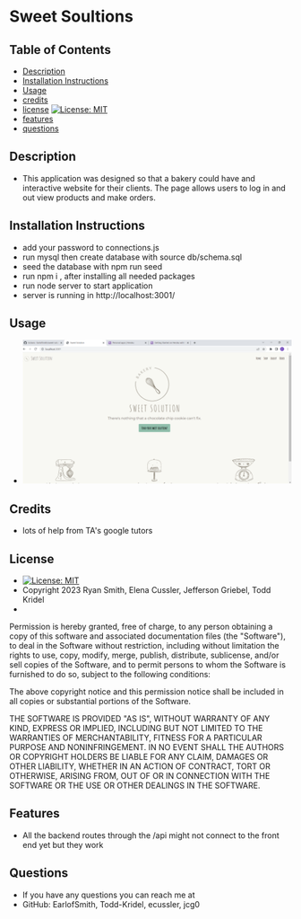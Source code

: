 # Sweet Soultions

  ## Table of Contents
  * [Description](#description)
  * [Installation Instructions](#installation-instructions)
  * [Usage](#usage) 
  * [credits](#credits)
  * [license](#license) [![License: MIT](https://img.shields.io/badge/License-MIT-blue.svg)](https://opensource.org/licenses/MIT)
  * [features](#features)
  * [questions](#questions)


  ## Description
  * This application was designed so that a bakery could have and interactive website for their clients. The page allows users to log in and out view products and make orders. 

  ## Installation Instructions
  * add your password to connections.js 
  * run mysql then create database with source db/schema.sql 
  * seed the database with npm run seed
  * run npm i , after installing all needed packages
  * run node server to start application 
  * server is running in http://localhost:3001/

  ## Usage
  * ![deployed page](./public/images/deployed-page.png)

  ## Credits 
  * lots of help from TA's google tutors

  ## License
  *  [![License: MIT](https://img.shields.io/badge/License-MIT-blue.svg)](https://opensource.org/licenses/MIT) 
  * Copyright 2023 Ryan Smith, Elena Cussler, Jefferson Griebel, Todd Kridel
  * 

  Permission is hereby granted, free of charge, to any person obtaining a copy of this software and associated documentation files (the "Software"), to deal in the Software without restriction, including without limitation the rights to use, copy, modify, merge, publish, distribute, sublicense, and/or sell copies of the Software, and to permit persons to whom the Software is furnished to do so, subject to the following conditions:
  
  The above copyright notice and this permission notice shall be included in all copies or substantial portions of the Software.
  
  THE SOFTWARE IS PROVIDED "AS IS", WITHOUT WARRANTY OF ANY KIND, EXPRESS OR IMPLIED, INCLUDING BUT NOT LIMITED TO THE WARRANTIES OF MERCHANTABILITY, FITNESS FOR A PARTICULAR PURPOSE AND NONINFRINGEMENT. IN NO EVENT SHALL THE AUTHORS OR COPYRIGHT HOLDERS BE LIABLE FOR ANY CLAIM, DAMAGES OR OTHER LIABILITY, WHETHER IN AN ACTION OF CONTRACT, TORT OR OTHERWISE, ARISING FROM, OUT OF OR IN CONNECTION WITH THE SOFTWARE OR THE USE OR OTHER DEALINGS IN THE SOFTWARE.

  ## Features
  * All the backend routes through the /api might not connect to the front end yet but they work


  ## Questions
  * If you have any questions you can reach me at
  * GitHub: EarlofSmith, Todd-Kridel, ecussler, jcg0